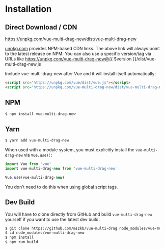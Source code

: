 # Installation

## Direct Download / CDN

https://unpkg.com/vue-multi-drag-new/dist/vue-multi-drag-new 

[unpkg.com](https://unpkg.com) provides NPM-based CDN links. The above link will always point to the latest release on NPM. You can also use a specific version/tag via URLs like https://unpkg.com/vue-multi-drag-new@{{ $version }}/dist/vue-multi-drag-new.js
 
Include vue-multi-drag-new after Vue and it will install itself automatically:

```html
<script src="https://unpkg.com/vue/dist/vue.js"></script>
<script src="https://unpkg.com/vue-multi-drag-new/dist/vue-multi-drag-new.js"></script>
```

## NPM

```sh
$ npm install vue-multi-drag-new
```

## Yarn

```sh
$ yarn add vue-multi-drag-new
```

When used with a module system, you must explicitly install the `vue-multi-drag-new` via `Vue.use()`:

```javascript
import Vue from 'vue'
import vue-multi-drag-new from 'vue-multi-drag-new'

Vue.use(vue-multi-drag-new)
```

You don't need to do this when using global script tags.

## Dev Build

You will have to clone directly from GitHub and build `vue-multi-drag-new` yourself if
you want to use the latest dev build.

```sh
$ git clone https://github.com/mszkb/vue-multi-drag node_modules/vue-multi-drag-new
$ cd node_modules/vue-multi-drag-new
$ npm install
$ npm run build
```

